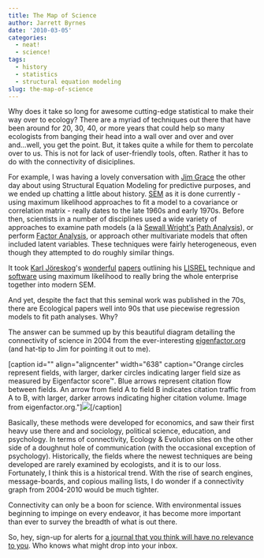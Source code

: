 ```yaml
---
title: The Map of Science
author: Jarrett Byrnes
date: '2010-03-05'
categories:
  - neat!
  - science!
tags:
  - history
  - statistics
  - structural equation modeling
slug: the-map-of-science
---
```


Why does it take so long for awesome cutting-edge statistical to make their way over to ecology?  There are a myriad of techniques out there that have been around for 20, 30, 40, or more years that could help so many ecologists from banging their head into a wall over and over and over and...well, you get the point.  But, it takes quite a while for them to percolate over to us.  This is not for lack of user-friendly tools, often.  Rather it has to do with the connectivity of disiciplines.

For example, I was having a lovely conversation with [Jim Grace](http://www.structuralequations.com) the other day about using Structural Equation Modeling for predictive purposes, and we ended up chatting a little about history.  [SEM](http://en.wikipedia.org/wiki/Structural_equation_modeling) as it is done currently - using maximum likelihood approaches to fit a model to a covariance or correlation matrix - really dates to the late 1960s and early 1970s.  Before then, scientists in a number of disciplines used a wide variety of approaches to examine path models (a là [Sewall Wright's](http://en.wikipedia.org/wiki/Sewall_Wright) [Path Analysis](http://en.wikipedia.org/wiki/Path_analysis_(statistics))), or perform [Factor Analysis](http://en.wikipedia.org/wiki/Factor_analysis), or approach other multivariate models that often included latent variables.  These techniques were fairly heterogeneous, even though they attempted to do roughly similar things.

It took [Karl Jöreskog](http://en.wikipedia.org/wiki/Karl_Gustav_Jöreskog)'s [wonderful](http://dx.doi.org/10.1007/BF02289343) [papers](http://dx.doi.org/10.1093/biomet/57.2.239 ) outlining his [LISREL](http://en.wikipedia.org/wiki/LISREL) technique and [software](http://www.ssicentral.com/lisrel/) using maximum likelihood to really bring the whole enterprise together into modern SEM.

And yet, despite the fact that this seminal work was published in the 70s, there are Ecological papers well into 90s that use piecewise regression models to fit path analyses.  Why?

The answer can be summed up by this beautiful diagram detailing the connectivity of science in 2004 from the ever-interesting [eigenfactor.org](http://www.eigenfactor.org/) (and hat-tip to Jim for pointing it out to me).

[caption id="" align="aligncenter" width="638" caption="Orange circles represent fields, with larger, darker circles indicating larger field size as measured by Eigenfactor score™. Blue arrows represent citation flow between fields. An arrow from field A to field B indicates citation traffic from A to B, with larger, darker arrows indicating higher citation volume.  Image from eigenfactor.org."][![](http://www.eigenfactor.org/map/Sci2004.png)](http://www.eigenfactor.org/map/maps.htm)[/caption]

Basically, these methods were developed for economics, and saw their first heavy use there and and sociology, political science, education, and psychology.  In terms of connectivity, Ecology & Evolution sites on the other side of a doughnut hole of communication (with the occasional exception of psychology).  Historically, the fields where the newest techniques are being developed are rarely examined by ecologists, and it is to our loss.  Fortunately, I think this is a historical trend.  With the rise of search engines, message-boards, and copious mailing lists, I do wonder if a connectivity graph from 2004-2010 would be much tighter.

Connectivity can only be a boon for science.  With environmental issues beginning to impinge on every endeavor, it has become more important than ever to survey the breadth of what is out there.

So, hey, sign-up for alerts for [a journal that you think will have no relevance to you](http://rspa.royalsocietypublishing.org/cgi/collection/observational_astronomy).  Who knows what might drop into your inbox.
